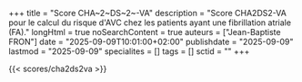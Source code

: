 +++
title = "Score CHA~2~DS~2~-VA"
description = "Score CHA2DS2-VA pour le calcul du risque d'AVC chez les patients ayant une fibrillation atriale (FA)."
longHtml = true
noSearchContent = true
auteurs = ["Jean-Baptiste FRON"]
date = "2025-09-09T10:01:00+02:00"
publishdate = "2025-09-09"
lastmod = "2025-09-09"
specialites = []
tags = []
sctid = ""
+++

{{< scores/cha2ds2va >}}
